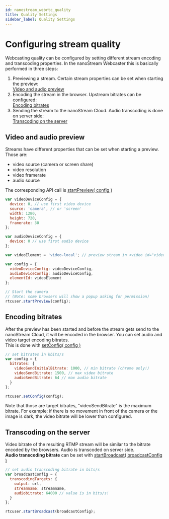 ```yaml
---
id: nanostream_webrtc_quality
title: Quality Settings
sidebar_label: Quality Settings
---
```


# Configuring stream quality

Webcasting quality can be configured by setting different stream encoding and transcoding properties.
In the nanoStream Webcaster this is basically performed in three steps:

1) Previewing a stream. Certain stream properties can be set when starting the preview: <br>
[Video and audio preview](./nanostream_webrtc_quality#video-and-audio-preview) 
2) Encoding the stream in the browser. Upstream bitrates can be configured: <br>
[Encoding bitrates](./nanostream_webrtc_quality#encoding-bitrates)
3) Sending the stream to the nanoStream Cloud. Audio transcoding is done on server side: <br>
[Transcoding on the server](./nanostream_webrtc_quality#transcoding-on-the-server)

 
 ## Video and audio preview 

Streams have different properties that can be set when starting a preview.<br>
Those are:

- video source (camera or screen share)
- video resolution
- video framerate
- audio source

The corresponding API call is [startPreview( config )](../webrtc/nanostream_webrtc_api#startpreviewconfig)

```js
var videoDeviceConfig = {
  device: 0, // use first video device
  source: 'camera', // or 'screen'
  width: 1280,
  height: 720,
  framerate: 30
};

var audioDeviceConfig = {
  device: 0 // use first audio device
};

var videoElement = 'video-local'; // preview stream in <video id="video-local"> tag

var config = {
  videoDeviceConfig: videoDeviceConfig,
  audioDeviceConfig: audioDeviceConfig,
  elementId: videoElement
};

// Start the camera
// (Note: some browsers will show a popup asking for permission)
rtcuser.startPreview(config);

```

## Encoding bitrates

After the preview has been started and before the stream gets send to the nanoStream Cloud, it will be encoded in the browser.
You can set audio and video target encoding bitrates. <br>
This is done with [setConfig( config )](../webrtc/nanostream_webrtc_api#setconfigconfig)

```js
// set bitrates in kbits/s
var config = {
  bitrates: {
    videoSendInitialBitrate: 1000, // min bitrate (chrome only!)
    videoSendBitrate: 1500, // max video bitrate
    audioSendBitrate: 64 // max audio bitrate
  }
};

rtcuser.setConfig(config);
```

Note that those are target bitrates, "videoSendBitrate" is the maximum bitrate. For example: if there is no movement in front of the camera or the image is dark, the video bitrate will be lower than configured.

## Transcoding on the server

Video bitrate of the resulting RTMP stream will be similar to the bitrate encoded by the browsers. Audio is transcoded on server side.<br>
<b>Audio transcoding bitrate</b> can be set with [startBroadcast( broadcastConfig )](../webrtc/nanostream_webrtc_api#startbroadcastconfig) 

```js
// set audio transcoding bitrate in bits/s
var broadcastConfig = {
  transcodingTargets: {
    output: url,
    streamname: streamname,
    audiobitrate: 64000 // value is in bits/s!
  }
};

rtcuser.startBroadcast(broadcastConfig);
```